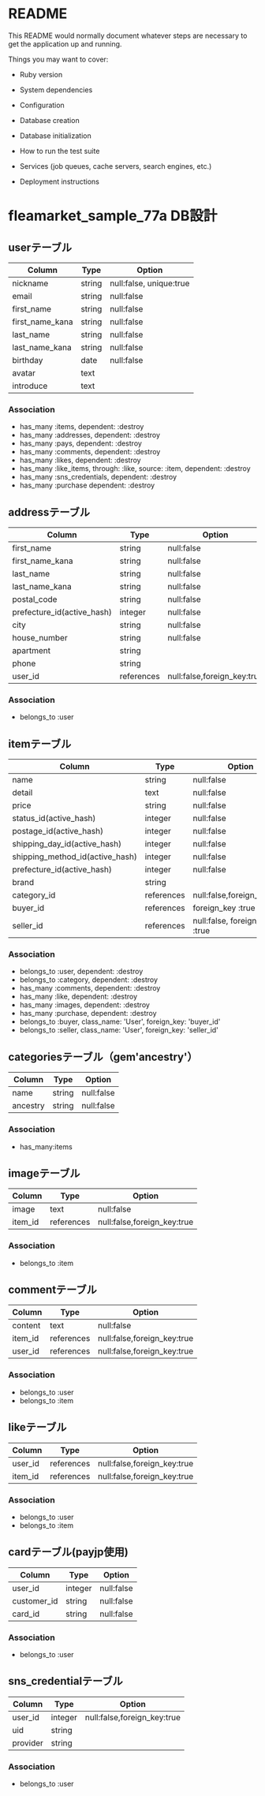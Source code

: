 # README

This README would normally document whatever steps are necessary to get the
application up and running.

Things you may want to cover:

* Ruby version

* System dependencies

* Configuration

* Database creation

* Database initialization

* How to run the test suite

* Services (job queues, cache servers, search engines, etc.)

* Deployment instructions

# fleamarket_sample_77a DB設計

## userテーブル
|Column|Type|Option|
|------|----|------|
|nickname|string|null:false, unique:true|
|email|string|null:false|
|first_name|string|null:false|
|first_name_kana|string|null:false|
|last_name|string|null:false|
|last_name_kana|string|null:false|
|birthday|date|null:false|
|avatar|text||
|introduce|text||
### Association
- has_many :items, dependent: :destroy
- has_many :addresses, dependent: :destroy
- has_many :pays, dependent: :destroy
- has_many :comments, dependent: :destroy
- has_many :likes, dependent: :destroy
- has_many :like_items, through: :like, source: :item, dependent: :destroy
- has_many :sns_credentials, dependent: :destroy
- has_many :purchase dependent: :destroy

## addressテーブル
|Column|Type|Option|
|------|----|------|
|first_name|string|null:false|
|first_name_kana|string|null:false|
|last_name|string|null:false|
|last_name_kana|string|null:false|
|postal_code|string|null:false|
|prefecture_id(active_hash)|integer|null:false|
|city|string|null:false|
|house_number|string|null:false|
|apartment|string||
|phone|string||
|user_id|references|null:false,foreign_key:true|
### Association
- belongs_to :user

## itemテーブル
|Column|Type|Option|
|------|----|------|
|name|string|null:false|
|detail|text|null:false|
|price|string|null:false|
|status_id(active_hash)|integer|null:false|
|postage_id(active_hash)|integer|null:false|
|shipping_day_id(active_hash)|integer|null:false|
|shipping_method_id(active_hash)|integer|null:false|
|prefecture_id(active_hash)|integer|null:false|
|brand|string||
|category_id|references|null:false,foreign_key:true|
|buyer_id|references|foreign_key :true|
|seller_id|references|null:false, foreign_key :true|
### Association
- belongs_to :user, dependent: :destroy
- belongs_to :category, dependent: :destroy
- has_many :comments, dependent: :destroy
- has_many :like, dependent: :destroy
- has_many :images, dependent: :destroy
- has_many :purchase, dependent: :destroy
- belongs_to :buyer, class_name: 'User', foreign_key: 'buyer_id'
- belongs_to :seller, class_name: 'User', foreign_key: 'seller_id'

## categoriesテーブル（gem'ancestry'）
|Column|Type|Option|
|------|----|------|
|name|string|null:false|
|ancestry|string|null:false|
### Association
- has_many:items

## imageテーブル
|Column|Type|Option|
|------|----|------|
|image|text|null:false|
|item_id|references|null:false,foreign_key:true|
### Association
- belongs_to :item

## commentテーブル
|Column|Type|Option|
|------|----|------|
|content|text|null:false|
|item_id|references|null:false,foreign_key:true|
|user_id|references|null:false,foreign_key:true|
### Association
- belongs_to :user
- belongs_to :item

## likeテーブル
|Column|Type|Option|
|------|----|------|
|user_id|references|null:false,foreign_key:true|
|item_id|references|null:false,foreign_key:true|
### Association
- belongs_to :user
- belongs_to :item

## cardテーブル(payjp使用)
|Column|Type|Option|
|------|----|------|
|user_id|integer|null:false|
|customer_id|string|null:false|
|card_id|string|null:false|
### Association
- belongs_to :user


## sns_credentialテーブル
|Column|Type|Option|
|------|----|------|
|user_id|integer|null:false,foreign_key:true|
|uid|string||
|provider|string||
### Association
- belongs_to :user